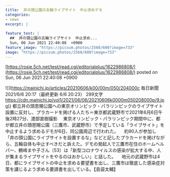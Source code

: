 ```yaml
---
title:  井の頭公園の五輪ライブサイト　中止求めデモ  
categories:
- news
excerpt: |
  
feature_text: |
  ##  井の頭公園の五輪ライブサイト　中止求め...
  Sun, 06 Jun 2021 22:40:08  +0900
feature_image: "https://picsum.photos/2560/600?image=733"
image: "https://picsum.photos/2560/600?image=733"
---
```


[https://rosie.5ch.net/test/read.cgi/editorialplus/1622986808/](https://rosie.5ch.net/test/read.cgi/editorialplus/1622986808/)
posted on Sun, 06 Jun 2021 22:40:08  +0900

<!--more-->

![](https://mainichi.jp/articles/20210606/k00/00m/050/204000c 毎日新聞 2021/6/6 20:17（最終更新 6/6 20:23） 299文字 [https://cdn.mainichi.jp/vol1/2021/06/06/20210606k0000m050208000p/9.jpg)](https://cdn.mainichi.jp/vol1/2021/06/06/20210606k0000m050208000p/9.jpg)) 都立井の頭恩賜公園への東京オリンピック・パラリンピックのライブサイト設置に反対し、プラカードを掲げる人たち＝東京都武蔵野市で2021年6月6日午後2時27分、渡部直樹撮影 　東京オリンピック・パラリンピック期間中に、都が都立井の頭恩賜公園（三鷹市、武蔵野市）で予定している「ライブサイト」を中止するよう求めるデモが6日、同公園周辺で行われた。 　約90人が参加し「井の頭公園にライブサイトを設置するな」などと記したプラカードを掲げながら、五輪自体も中止すべきだと訴えた。デモの発起人で三鷹市在住のホームヘルパー、鶴峰まや子さん（53）は「新型コロナウイルスの感染が拡大する中、人が集まるライブサイトをやるのはおかしい」と話した。 　地元の武蔵野市は4日、都にライブサイトの中止を求める要望書を出し、三鷹市は徹底した感染症対策を講じるよう求める要請書を出している。【島袋太輔】
